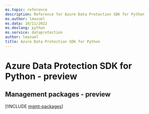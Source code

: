 ```yaml
---
ms.topic: reference
description: Reference for Azure Data Protection SDK for Python
ms.author: lmazuel
ms.data: 10/11/2022
ms.devlang: python
ms.service: dataprotection
author: lmazuel
title: Azure Data Protection SDK for Python
---
```

# Azure Data Protection SDK for Python - preview

## Management packages - preview
[!INCLUDE [mgmt-packages](data-protection-mgmt-index.md)]